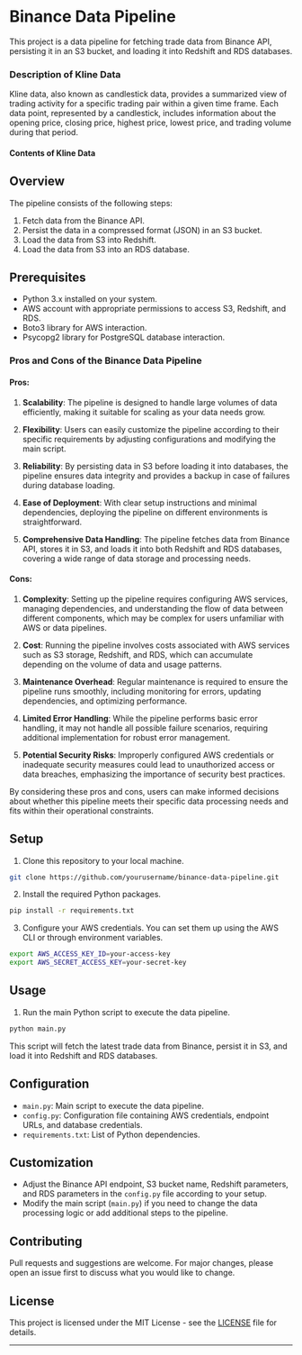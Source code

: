 # Binance Data Pipeline

This project is a data pipeline for fetching trade data from Binance API, persisting it in an S3 bucket, and loading it into Redshift and RDS databases. 

### Description of Kline Data
Kline data, also known as candlestick data, provides a summarized view of trading activity for a specific trading pair within a given time frame. Each data point, represented by a candlestick, includes information about the opening price, closing price, highest price, lowest price, and trading volume during that period.

#### Contents of Kline Data







## Overview

The pipeline consists of the following steps:

1. Fetch data from the Binance API.
2. Persist the data in a compressed format (JSON) in an S3 bucket.
3. Load the data from S3 into Redshift.
4. Load the data from S3 into an RDS database.

## Prerequisites

- Python 3.x installed on your system.
- AWS account with appropriate permissions to access S3, Redshift, and RDS.
- Boto3 library for AWS interaction.
- Psycopg2 library for PostgreSQL database interaction.

### Pros and Cons of the Binance Data Pipeline

#### Pros:

1. **Scalability**: The pipeline is designed to handle large volumes of data efficiently, making it suitable for scaling as your data needs grow.
   
2. **Flexibility**: Users can easily customize the pipeline according to their specific requirements by adjusting configurations and modifying the main script.

3. **Reliability**: By persisting data in S3 before loading it into databases, the pipeline ensures data integrity and provides a backup in case of failures during database loading.

4. **Ease of Deployment**: With clear setup instructions and minimal dependencies, deploying the pipeline on different environments is straightforward.

5. **Comprehensive Data Handling**: The pipeline fetches data from Binance API, stores it in S3, and loads it into both Redshift and RDS databases, covering a wide range of data storage and processing needs.

#### Cons:

1. **Complexity**: Setting up the pipeline requires configuring AWS services, managing dependencies, and understanding the flow of data between different components, which may be complex for users unfamiliar with AWS or data pipelines.

2. **Cost**: Running the pipeline involves costs associated with AWS services such as S3 storage, Redshift, and RDS, which can accumulate depending on the volume of data and usage patterns.

3. **Maintenance Overhead**: Regular maintenance is required to ensure the pipeline runs smoothly, including monitoring for errors, updating dependencies, and optimizing performance.

4. **Limited Error Handling**: While the pipeline performs basic error handling, it may not handle all possible failure scenarios, requiring additional implementation for robust error management.

5. **Potential Security Risks**: Improperly configured AWS credentials or inadequate security measures could lead to unauthorized access or data breaches, emphasizing the importance of security best practices.

By considering these pros and cons, users can make informed decisions about whether this pipeline meets their specific data processing needs and fits within their operational constraints.


## Setup

1. Clone this repository to your local machine.

```bash
git clone https://github.com/yourusername/binance-data-pipeline.git
```

2. Install the required Python packages.

```bash
pip install -r requirements.txt
```

3. Configure your AWS credentials. You can set them up using the AWS CLI or through environment variables.

```bash
export AWS_ACCESS_KEY_ID=your-access-key
export AWS_SECRET_ACCESS_KEY=your-secret-key
```

## Usage

1. Run the main Python script to execute the data pipeline.

```bash
python main.py
```

This script will fetch the latest trade data from Binance, persist it in S3, and load it into Redshift and RDS databases.

## Configuration

- `main.py`: Main script to execute the data pipeline.
- `config.py`: Configuration file containing AWS credentials, endpoint URLs, and database credentials.
- `requirements.txt`: List of Python dependencies.

## Customization

- Adjust the Binance API endpoint, S3 bucket name, Redshift parameters, and RDS parameters in the `config.py` file according to your setup.
- Modify the main script (`main.py`) if you need to change the data processing logic or add additional steps to the pipeline.

## Contributing

Pull requests and suggestions are welcome. For major changes, please open an issue first to discuss what you would like to change.

## License

This project is licensed under the MIT License - see the [LICENSE](LICENSE) file for details.

---
